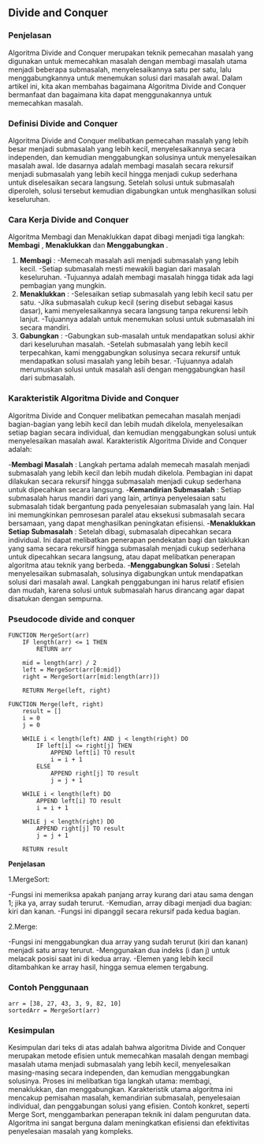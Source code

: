## Divide and Conquer

### Penjelasan

Algoritma Divide and Conquer merupakan teknik pemecahan masalah yang digunakan untuk memecahkan masalah dengan membagi masalah utama menjadi beberapa submasalah, menyelesaikannya satu per satu, lalu menggabungkannya untuk menemukan solusi dari masalah awal. Dalam artikel ini, kita akan membahas bagaimana Algoritma Divide and Conquer bermanfaat dan bagaimana kita dapat menggunakannya untuk memecahkan masalah.

### Definisi Divide and Conquer

Algoritma Divide and Conquer melibatkan pemecahan masalah yang lebih besar menjadi submasalah yang lebih kecil, menyelesaikannya secara independen, dan kemudian menggabungkan solusinya untuk menyelesaikan masalah awal. Ide dasarnya adalah membagi masalah secara rekursif menjadi submasalah yang lebih kecil hingga menjadi cukup sederhana untuk diselesaikan secara langsung. Setelah solusi untuk submasalah diperoleh, solusi tersebut kemudian digabungkan untuk menghasilkan solusi keseluruhan.

### Cara Kerja Divide and Conquer

Algoritma Membagi dan Menaklukkan dapat dibagi menjadi tiga langkah: **Membagi** , **Menaklukkan** dan **Menggabungkan** .

1. **Membagi** :
-Memecah masalah asli menjadi submasalah yang lebih kecil.
-Setiap submasalah mesti mewakili bagian dari masalah keseluruhan.
-Tujuannya adalah membagi masalah hingga tidak ada lagi pembagian yang mungkin.
2. **Menaklukkan** :
-Selesaikan setiap submasalah yang lebih kecil satu per satu.
-Jika submasalah cukup kecil (sering disebut sebagai kasus dasar), kami menyelesaikannya secara langsung tanpa rekurensi lebih lanjut.
-Tujuannya adalah untuk menemukan solusi untuk submasalah ini secara mandiri.
3. **Gabungkan** :
-Gabungkan sub-masalah untuk mendapatkan solusi akhir dari keseluruhan masalah.
-Setelah submasalah yang lebih kecil terpecahkan, kami menggabungkan solusinya secara rekursif untuk mendapatkan solusi masalah yang lebih besar.
-Tujuannya adalah merumuskan solusi untuk masalah asli dengan menggabungkan hasil dari submasalah.

### Karakteristik Algoritma Divide and Conquer 

Algoritma Divide and Conquer melibatkan pemecahan masalah menjadi bagian-bagian yang lebih kecil dan lebih mudah dikelola, menyelesaikan setiap bagian secara individual, dan kemudian menggabungkan solusi untuk menyelesaikan masalah awal. Karakteristik Algoritma Divide and Conquer adalah:

-**Membagi Masalah** : Langkah pertama adalah memecah masalah menjadi submasalah yang lebih kecil dan lebih mudah dikelola. Pembagian ini dapat dilakukan secara rekursif hingga submasalah menjadi cukup sederhana untuk dipecahkan secara langsung.
-**Kemandirian Submasalah** : Setiap submasalah harus mandiri dari yang lain, artinya penyelesaian satu submasalah tidak bergantung pada penyelesaian submasalah yang lain. Hal ini memungkinkan pemrosesan paralel atau eksekusi submasalah secara bersamaan, yang dapat menghasilkan peningkatan efisiensi.
-**Menaklukkan Setiap Submasalah** : Setelah dibagi, submasalah dipecahkan secara individual. Ini dapat melibatkan penerapan pendekatan bagi dan taklukkan yang sama secara rekursif hingga submasalah menjadi cukup sederhana untuk dipecahkan secara langsung, atau dapat melibatkan penerapan algoritma atau teknik yang berbeda.
-**Menggabungkan Solusi** : Setelah menyelesaikan submasalah, solusinya digabungkan untuk mendapatkan solusi dari masalah awal. Langkah penggabungan ini harus relatif efisien dan mudah, karena solusi untuk submasalah harus dirancang agar dapat disatukan dengan sempurna.

### Pseudocode divide and conquer
```
FUNCTION MergeSort(arr)
    IF length(arr) <= 1 THEN
        RETURN arr

    mid = length(arr) / 2
    left = MergeSort(arr[0:mid])
    right = MergeSort(arr[mid:length(arr)])

    RETURN Merge(left, right)

FUNCTION Merge(left, right)
    result = []
    i = 0
    j = 0

    WHILE i < length(left) AND j < length(right) DO
        IF left[i] <= right[j] THEN
            APPEND left[i] TO result
            i = i + 1
        ELSE
            APPEND right[j] TO result
            j = j + 1

    WHILE i < length(left) DO
        APPEND left[i] TO result
        i = i + 1

    WHILE j < length(right) DO
        APPEND right[j] TO result
        j = j + 1

    RETURN result

```
**Penjelasan**

1.MergeSort:

-Fungsi ini memeriksa apakah panjang array kurang dari atau sama dengan 1; jika ya, array sudah terurut.
-Kemudian, array dibagi menjadi dua bagian: kiri dan kanan.
-Fungsi ini dipanggil secara rekursif pada kedua bagian.

2.Merge:

-Fungsi ini menggabungkan dua array yang sudah terurut (kiri dan kanan) menjadi satu array terurut.
-Menggunakan dua indeks (i dan j) untuk melacak posisi saat ini di kedua array.
-Elemen yang lebih kecil ditambahkan ke array hasil, hingga semua elemen tergabung.

### Contoh Penggunaan
```
arr = [38, 27, 43, 3, 9, 82, 10]
sortedArr = MergeSort(arr)

```

### Kesimpulan

Kesimpulan dari teks di atas adalah bahwa algoritma Divide and Conquer merupakan metode efisien untuk memecahkan masalah dengan membagi masalah utama menjadi submasalah yang lebih kecil, menyelesaikan masing-masing secara independen, dan kemudian menggabungkan solusinya. Proses ini melibatkan tiga langkah utama: membagi, menaklukkan, dan menggabungkan. Karakteristik utama algoritma ini mencakup pemisahan masalah, kemandirian submasalah, penyelesaian individual, dan penggabungan solusi yang efisien. Contoh konkret, seperti Merge Sort, menggambarkan penerapan teknik ini dalam pengurutan data. Algoritma ini sangat berguna dalam meningkatkan efisiensi dan efektivitas penyelesaian masalah yang kompleks.